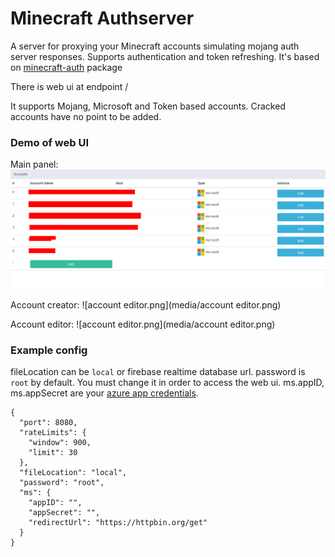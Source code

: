 # Minecraft Authserver
A server for proxying your Minecraft accounts simulating mojang auth server responses. Supports authentication and token refreshing.
It's based on [minecraft-auth](https://github.com/dommilosz/minecraft-auth) package

There is web ui at endpoint /

It supports Mojang, Microsoft and Token based accounts. 
Cracked accounts have no point to be added.

### Demo of web UI
Main panel:
![demo.png](media/demo.png)

Account creator:
![account editor.png](media/account editor.png)

Account editor:
![account editor.png](media/account editor.png)

### Example config
fileLocation can be `local` or firebase realtime database url.
password is `root` by default. You must change it in order to access the web ui.
ms.appID, ms.appSecret are your [azure app credentials](https://github.com/dommilosz/minecraft-auth/issues/8). 
```
{
  "port": 8080,
  "rateLimits": {
    "window": 900,
    "limit": 30
  },
  "fileLocation": "local", 
  "password": "root",
  "ms": {
    "appID": "",
    "appSecret": "",
    "redirectUrl": "https://httpbin.org/get"
  }
}
```